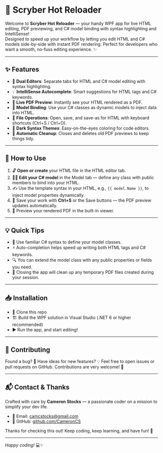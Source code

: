 # 🚀 Scryber Hot Reloader

Welcome to **Scryber Hot Reloader** — your handy WPF app for live HTML editing, PDF previewing, and C# model binding with syntax highlighting and IntelliSense!  
Designed to speed up your workflow by letting you edit HTML and C# models side-by-side with instant PDF rendering. Perfect for developers who want a smooth, no-fuss editing experience. ✨

---

## ✨ Features

- 📝 **Dual Editors**: Separate tabs for HTML and C# model editing with syntax highlighting.  
- 💡 **IntelliSense Autocomplete**: Smart suggestions for HTML tags and C# keywords.  
- 📄 **Live PDF Preview**: Instantly see your HTML rendered as a PDF.  
- 🔗 **Model Binding**: Use your C# classes as dynamic models to inject data into HTML.  
- 💾 **File Operations**: Open, save, and save-as for HTML with keyboard shortcuts (Ctrl+S / Ctrl+O).  
- 🌙 **Dark Syntax Themes**: Easy-on-the-eyes coloring for code editors.  
- 🧹 **Automatic Cleanup**: Closes and deletes old PDF previews to keep things tidy.

---

## 🚀 How to Use

1. 🔓 **Open or create** your HTML file in the HTML editor tab.  
2. 👨‍💻 **Edit your C# model** in the Model tab — define any class with public members to bind into your HTML.  
3. ✍️ Use the template syntax in your HTML, e.g., `{{ model.Name }}`, to inject model properties dynamically.  
4. 💾 Save your work with **Ctrl+S** or the Save buttons — the PDF preview updates automatically.  
5. 👀 Preview your rendered PDF in the built-in viewer.

---

## 💡 Quick Tips

- 🔧 Use familiar C# syntax to define your model classes.  
- ⚡ Auto-completion helps speed up writing both HTML tags and C# keywords.  
- 🔍 You can extend the model class with any public properties or fields you need.  
- 🧹 Closing the app will clean up any temporary PDF files created during your session.

---

## 📥 Installation

- 📂 Clone this repo  
- 🏗️ Build the WPF solution in Visual Studio (.NET 6 or higher recommended)  
- ▶️ Run the app, and start editing!

---

## 🤝 Contributing

Found a bug? 🐞 Have ideas for new features? 💡 Feel free to open issues or pull requests on GitHub. Contributions are very welcome! 🙌

---

## 📬 Contact & Thanks

Crafted with care by **Cameron Stocks** — a passionate coder on a mission to simplify your dev life.  

- 📧 Email: camcstocks@gmail.com  
- 🔗 GitHub: [github.com/CameronCS](https://github.com/CameronCS)  

Thanks for checking this out! Keep coding, keep learning, and have fun! 🎉

---

*Happy coding!* 💻✨
